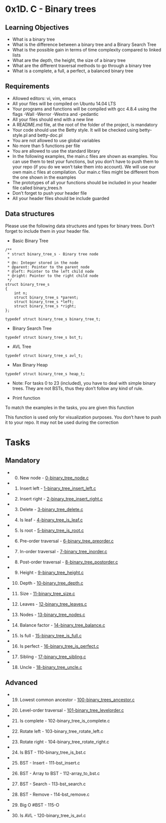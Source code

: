 ﻿# 0x1D. C - Binary trees

## Learning Objectives

- What is a binary tree
- What is the difference between a binary tree and a Binary Search Tree
- What is the possible gain in terms of time complexity compared to linked lists
- What are the depth, the height, the size of a binary tree
- What are the different traversal methods to go through a binary tree
- What is a complete, a full, a perfect, a balanced binary tree

## Requirements

- Allowed editors: vi, vim, emacs
- All your files will be compiled on Ubuntu 14.04 LTS
- Your programs and functions will be compiled with gcc 4.8.4 using the flags -Wall -Werror -Wextra and -pedantic
- All your files should end with a new line
- A README.md file, at the root of the folder of the project, is mandatory
- Your code should use the Betty style. It will be checked using betty-style.pl and betty-doc.pl
- You are not allowed to use global variables
- No more than 5 functions per file
- You are allowed to use the standard library
- In the following examples, the main.c files are shown as examples. You can use them to test your functions, but you don’t have to push them to your repo (if you do we won’t take them into account). We will use our own main.c files at compilation. Our main.c files might be different from the one shown in the examples
- The prototypes of all your functions should be included in your header file called binary_trees.h
- Don’t forget to push your header file
- All your header files should be include guarded


## Data structures

Please use the following data structures and types for binary trees. Don’t forget to include them in your header file.

- Basic Binary Tree
```
/**
 * struct binary_tree_s - Binary tree node
 *
 * @n: Integer stored in the node
 * @parent: Pointer to the parent node
 * @left: Pointer to the left child node
 * @right: Pointer to the right child node
 */
struct binary_tree_s
{
    int n;
    struct binary_tree_s *parent;
    struct binary_tree_s *left;
    struct binary_tree_s *right;
};

typedef struct binary_tree_s binary_tree_t;
```

- Binary Search Tree
```
typedef struct binary_tree_s bst_t;
```

- AVL Tree
```
typedef struct binary_tree_s avl_t;
```

- Max Binary Heap
```
typedef struct binary_tree_s heap_t;
```

- Note: For tasks 0 to 23 (included), you have to deal with simple binary trees. They are not BSTs, thus they don’t follow any kind of rule.

- Print function

To match the examples in the tasks, you are given this function

This function is used only for visualization purposes. You don’t have to push it to your repo. It may not be used during the correction

# Tasks

## Mandatory
- 0. New node - [0-binary_tree_node.c](0-binary_tree_node.c/)
- 1. Insert left - [1-binary_tree_insert_left.c](1-binary_tree_insert_left.c/)
- 2. Insert right - [2-binary_tree_insert_right.c](2-binary_tree_insert_right.c/)
- 3. Delete - [3-binary_tree_delete.c](3-binary_tree_delete.c/)
- 4. Is leaf - [4-binary_tree_is_leaf.c](4-binary_tree_is_leaf.c/)
- 5. Is root - [5-binary_tree_is_root.c](5-binary_tree_is_root.c/)
- 6. Pre-order traversal - [6-binary_tree_preorder.c](6-binary_tree_preorder.c/)
- 7. In-order traversal - [7-binary_tree_inorder.c](7-binary_tree_inorder.c/)
- 8. Post-order traversal - [8-binary_tree_postorder.c](8-binary_tree_postorder.c/)
- 9. Height - [9-binary_tree_height.c](9-binary_tree_height.c/)
- 10. Depth - [10-binary_tree_depth.c](10-binary_tree_depth.c/)
- 11. Size - [11-binary_tree_size.c](11-binary_tree_size.c/)
- 12. Leaves - [12-binary_tree_leaves.c](12-binary_tree_leaves.c/)
- 13. Nodes - [13-binary_tree_nodes.c](13-binary_tree_nodes.c/)
- 14. Balance factor - [14-binary_tree_balance.c](14-binary_tree_balance.c/)
- 15. Is full - [15-binary_tree_is_full.c](15-binary_tree_is_full.c/)
- 16. Is perfect - [16-binary_tree_is_perfect.c](16-binary_tree_is_perfect.c/)
- 17. Sibling - [17-binary_tree_sibling.c](17-binary_tree_sibling.c/)
- 18. Uncle - [18-binary_tree_uncle.c](18-binary_tree_uncle.c/)

## Advanced
- 19. Lowest common ancestor - [100-binary_trees_ancestor.c](100-binary_trees_ancestor.c/)
- 20. Level-order traversal - [101-binary_tree_levelorder.c](101-binary_tree_levelorder.c/)
- 21. Is complete - 102-binary_tree_is_complete.c
- 22. Rotate left - 103-binary_tree_rotate_left.c
- 23. Rotate right - 104-binary_tree_rotate_right.c
- 24. Is BST - 110-binary_tree_is_bst.c
- 25. BST - Insert - 111-bst_insert.c
- 26. BST - Array to BST - 112-array_to_bst.c
- 27. BST - Search - 113-bst_search.c
- 28. BST - Remove - 114-bst_remove.c
- 29. Big O #BST - 115-O
- 30. Is AVL - 120-binary_tree_is_avl.c
